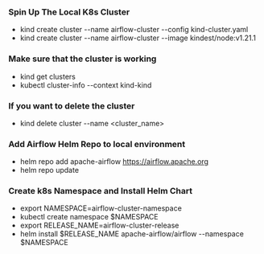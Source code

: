### Spin Up The Local K8s Cluster
* kind create cluster --name airflow-cluster --config kind-cluster.yaml
* kind create cluster --name airflow-cluster --image kindest/node:v1.21.1


### Make sure that the cluster is working
* kind get clusters
* kubectl cluster-info --context kind-kind

### If you want to delete the cluster
* kind delete cluster --name <cluster_name>


### Add Airflow Helm Repo to local environment
* helm repo add apache-airflow https://airflow.apache.org
* helm repo update

### Create k8s Namespace and Install Helm Chart
* export NAMESPACE=airflow-cluster-namespace
* kubectl create namespace $NAMESPACE
* export RELEASE_NAME=airflow-cluster-release
* helm install $RELEASE_NAME apache-airflow/airflow --namespace $NAMESPACE


